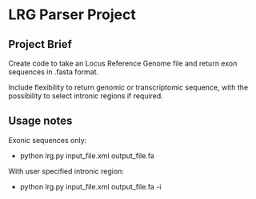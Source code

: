 # LRG Parser Project

## Project Brief

Create code to take an Locus Reference Genome file and return exon sequences in .fasta format.

Include flexibility to return genomic or transcriptomic sequence, with the possibility to select intronic regions if required.

## Usage notes

Exonic sequences only:
- python lrg.py input_file.xml output_file.fa

With user specified intronic region:

- python lrg.py input_file.xml output_file.fa -i 

